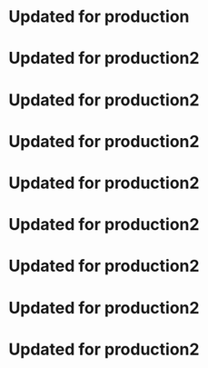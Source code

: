 # Updated for production
# Updated for production2 
# Updated for production2 
# Updated for production2 
# Updated for production2 
# Updated for production2 
# Updated for production2 
# Updated for production2 
# Updated for production2 
